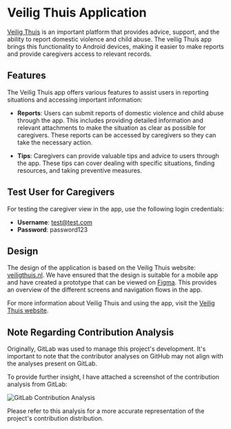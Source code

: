# Veilig Thuis Application

[Veilig Thuis](https://veiligthuis.nl/) is an important platform that provides advice, support, and the ability to report domestic violence and child abuse. The veilig Thuis app brings this functionality to Android devices, making it easier to make reports and provide caregivers access to relevant records.

## Features

The Veilig Thuis app offers various features to assist users in reporting situations and accessing important information:

- **Reports**: Users can submit reports of domestic violence and child abuse through the app. This includes providing detailed information and relevant attachments to make the situation as clear as possible for caregivers. These reports can be accessed by caregivers so they can take the necessary action.

- **Tips**: Caregivers can provide valuable tips and advice to users through the app. These tips can cover dealing with specific situations, finding resources, and taking preventive measures.

## Test User for Caregivers

For testing the caregiver view in the app, use the following login credentials:

- **Username**: test@test.com
- **Password**: password123

## Design

The design of the application is based on the Veilig Thuis website: [veiligthuis.nl](https://veiligthuis.nl). We have ensured that the design is suitable for a mobile app and have created a prototype that can be viewed on [Figma](https://www.figma.com/proto/BQEdSfJhznQVubYN4C01pl/Veilig-Thuis?node-id=50-2&starting-point-node-id=50%3A2&mode=design&t=n1ftaUztJNGYUHSz-1). This provides an overview of the different screens and navigation flows in the app.

For more information about Veilig Thuis and using the app, visit the [Veilig Thuis website](https://veiligthuis.nl/).

## Note Regarding Contribution Analysis

Originally, GitLab was used to manage this project's development. It's important to note that the contributor analyses on GitHub may not align with the analyses present on GitLab. 

To provide further insight, I have attached a screenshot of the contribution analysis from GitLab:

![GitLab Contribution Analysis](https://i.imgur.com/J8Rimq5.png)

Please refer to this analysis for a more accurate representation of the project's contribution distribution.
